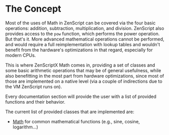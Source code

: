 # The Concept

Most of the uses of Math in ZenScript can be covered via the four basic operations: addition, subtraction,
multiplication, and division. ZenScript also provides access to the `pow` function, which performs the power operation.
But that's it. More advanced mathematical operations cannot be performed, and would require a full reimplementation with
lookup tables and wouldn't benefit from the hardware's optimizations in that regard, especially for modern CPUs.

This is where ZenScriptX Math comes in, providing a set of classes and some basic arithmetic operations that may be of
general usefulness, while also benefitting in the most part from hardware optimizations, since most of those are
implemented on a native level (via a couple of indirections due to the VM ZenScript runs on).

Every documentation section will provide the user with a list of provided functions and their behavior.

The current list of provided classes that are implemented are:

- [Math](/Mods/Boson/Math/Math/) for common mathematical functions (e.g., sine, cosine, logarithm...)
